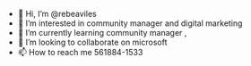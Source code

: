 - 👋 Hi, I’m @rebeaviles
- 👀 I’m interested in community manager and digital marketing
- 🌱 I’m currently learning community manager , 
- 💞️ I’m looking to collaborate on microsoft
- 📫 How to reach me 561884-1533

<!---
rebeaviles/rebeaviles is a ✨ special ✨ repository because its `README.md` (this file) appears on your GitHub profile.
You can click the Preview link to take a look at your changes.
--->
